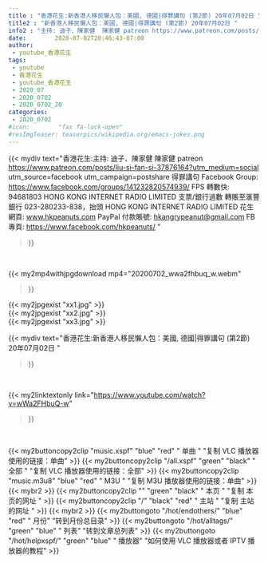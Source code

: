 ```yaml
---
title : "香港花生:新香港人移民懶人包：美國, 德國|得罪講句 (第2節) 20年07月02日 "
title2 : "新香港人移民懶人包：美國, 德國|得罪講句 (第2節) 20年07月02日 "
info2 : "主持: 迪子、陳家健  陳家健 patreon https://www.patreon.com/posts/liu-si-fan-si-37876164?utm_medium=social utm_source=facebook utm_campaign=postshare  得罪講句 Facebook Group: https://www.facebook.com/groups/141232820574939/  FPS 轉數快: 94681803 HONG KONG INTERNET RADIO LIMITED 支票/銀行過數 轉賬至滙豐銀行 023-280233-838，抬頭 HONG KONG INTERNET RADIO LIMITED  花生網頁: www.hkpeanuts.com PayPal 付款賬號: hkangrypeanut@gmail.com FB專頁: https://www.facebook.com/hkpeanuts/ "
date:        2020-07-02T20:46:43-07:00
author:
 - youtube_香港花生
tags:
 - youtube
 - 香港花生
 - youtube_香港花生
 - 2020_07
 - 2020_0702
 - 2020_0702_20
categories:
 - 2020_0702
#icon:        "fas fa-lock-open"
#resImgTeaser: teaserpics/wikipedia.org/emacs-jokes.png
---
```


{{< mydiv text="香港花生:主持: 迪子、陳家健  陳家健 patreon https://www.patreon.com/posts/liu-si-fan-si-37876164?utm_medium=social utm_source=facebook utm_campaign=postshare  得罪講句 Facebook Group: https://www.facebook.com/groups/141232820574939/  FPS 轉數快: 94681803 HONG KONG INTERNET RADIO LIMITED 支票/銀行過數 轉賬至滙豐銀行 023-280233-838，抬頭 HONG KONG INTERNET RADIO LIMITED  花生網頁: www.hkpeanuts.com PayPal 付款賬號: hkangrypeanut@gmail.com FB專頁: https://www.facebook.com/hkpeanuts/ "
>}}
<br>


{{< my2mp4withjpgdownload mp4="20200702_wwa2fhbuq_w.webm"
>}}

{{< my2jpgexist "xx1.jpg" >}}<br>
{{< my2jpgexist "xx2.jpg" >}}<br>
{{< my2jpgexist "xx3.jpg" >}}<br>



{{< mydiv text="香港花生:新香港人移民懶人包：美國, 德國|得罪講句 (第2節) 20年07月02日 "
>}}
<br>

{{< my2linktextonly link="https://www.youtube.com/watch?v=wWa2FHbuQ-w"
>}}


<br>

{{< my2buttoncopy2clip "music.xspf"        "blue"   "red"    " 单曲 "  "复制 VLC 播放器使用的链接：单曲" >}} {{< my2buttoncopy2clip "/all.xspf"         "green"  "black"  " 全部 "  "复制 VLC 播放器使用的链接：全部" >}} {{< my2buttoncopy2clip "music.m3u8"        "blue"   "red"    " M3U  "    "复制 M3U 播放器使用的链接：单曲" >}} {{< mybr2 >}} {{< my2buttoncopy2clip ""                  "green"  "black"  " 本页 "    "复制 本页的网址 " >}} {{< my2buttoncopy2clip "/"                 "black"  "red"    " 主站 "    "复制 主站的网址 " >}} {{< mybr2 >}} {{< my2buttongoto      "/hot/endothers/"   "blue"   "red"    " 月份"   "转到月份总目录" >}} {{< my2buttongoto      "/hot/alltags/"     "green"  "blue"   " 列表"   "转到文章总列表" >}} {{< my2buttongoto      "/hot/helpxspf/"    "green"  "blue"   " 播放器" "如何使用 VLC 播放器或者 IPTV 播放器的教程" >}} 
